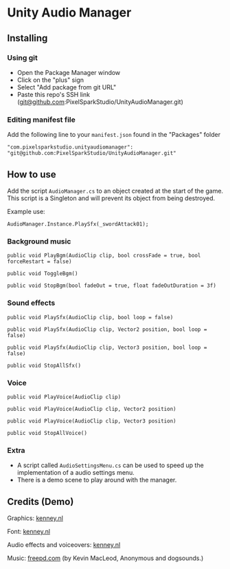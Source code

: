 # Unity Audio Manager

## Installing

### Using git

- Open the Package Manager window
- Click on the "plus" sign
- Select "Add package from git URL"
- Paste this repo's SSH link (<git@github.com>:PixelSparkStudio/UnityAudioManager.git)

### Editing manifest file

Add the following line to your `manifest.json` found in the "Packages" folder

`"com.pixelsparkstudio.unityaudiomanager": "git@github.com:PixelSparkStudio/UnityAudioManager.git"`

## How to use

Add the script `AudioManager.cs` to an object created at the start of the game. This script is a Singleton and will prevent its object from being destroyed.

Example use:

`AudioManager.Instance.PlaySfx(_swordAttack01);`

### Background music

`public void PlayBgm(AudioClip clip, bool crossFade = true, bool forceRestart = false)`

`public void ToggleBgm()`

`public void StopBgm(bool fadeOut = true, float fadeOutDuration = 3f)`

### Sound effects

`public void PlaySfx(AudioClip clip, bool loop = false)`

`public void PlaySfx(AudioClip clip, Vector2 position, bool loop = false)`

`public void PlaySfx(AudioClip clip, Vector3 position, bool loop = false)`

`public void StopAllSfx()`

### Voice

`public void PlayVoice(AudioClip clip)`

`public void PlayVoice(AudioClip clip, Vector2 position)`

`public void PlayVoice(AudioClip clip, Vector3 position)`

`public void StopAllVoice()`

### Extra

- A script called `AudioSettingsMenu.cs` can be used to speed up the implementation of a audio settings menu.
- There is a demo scene to play around with the manager.

## Credits (Demo)

Graphics: [kenney.nl](https://kenney.nl)

Font: [kenney.nl](https://kenney.nl)

Audio effects and voiceovers: [kenney.nl](https://kenney.nl)

Music: [freepd.com](https://freepd.com) (by Kevin MacLeod, Anonymous and dogsounds.)
